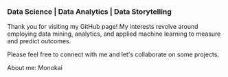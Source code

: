 ###                                                         Data Science | Data Analytics | Data Storytelling

Thank you for visiting my GitHub page! My interests revolve around employing data mining, analytics, and applied machine learning to measure and predict outcomes. 

Please feel free to connect with me and let's collaborate on some projects.

About me: Monokai




<!--
**artwang31/artwang31** is a ✨ _special_ ✨ repository because its `README.md` (this file) appears on your GitHub profile.

Here are some ideas to get you started:

- 🔭 I’m currently working on ...
- 🌱 I’m currently learning ...
- 👯 I’m looking to collaborate on ...
- 🤔 I’m looking for help with ...
- 💬 Ask me about ...
- 📫 How to reach me: ...
- 😄 Pronouns: ...
- ⚡ Fun fact: ...
-->

